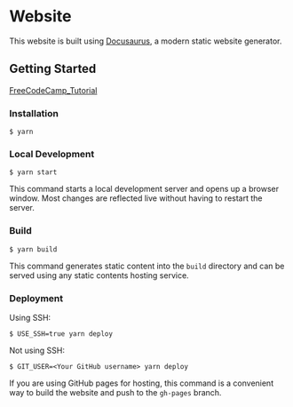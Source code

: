 # Website

This website is built using [Docusaurus](https://docusaurus.io/), a modern static website generator.

## Getting Started
[FreeCodeCamp_Tutorial](https://www.freecodecamp.org/news/set-up-docs-as-code-with-docusaurus-and-github-actions/)

### Installation

```
$ yarn
```

### Local Development

```
$ yarn start
```

This command starts a local development server and opens up a browser window. Most changes are reflected live without having to restart the server.

### Build

```
$ yarn build
```

This command generates static content into the `build` directory and can be served using any static contents hosting service.

### Deployment

Using SSH:

```
$ USE_SSH=true yarn deploy
```

Not using SSH:

```
$ GIT_USER=<Your GitHub username> yarn deploy
```

If you are using GitHub pages for hosting, this command is a convenient way to build the website and push to the `gh-pages` branch.
